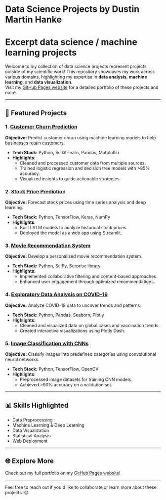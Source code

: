 # Data Science Projects by Dustin Martin Hanke
# Excerpt data science / machine learning projects

Welcome to my collection of data science projects represent projects outside of my scientific work! This repository showcases my work across various domains, highlighting my expertise in **data analysis**, **machine learning**, and **data visualization**.  
Visit my [GitHub Pages website](https://dmh-biodatasci.github.io/Dustin_portfolio/) for a detailed portfolio of these projects and more.

---

## 🚀 Featured Projects

### 1. [Customer Churn Prediction](https://github.com/yourusername/customer-churn)
**Objective:** Predict customer churn using machine learning models to help businesses retain customers.  
- **Tech Stack:** Python, Scikit-learn, Pandas, Matplotlib  
- **Highlights:** 
  - Cleaned and processed customer data from multiple sources.
  - Trained logistic regression and decision tree models with >85% accuracy.  
  - Visualized insights to guide actionable strategies.

### 2. [Stock Price Prediction](https://github.com/yourusername/stock-price-prediction)
**Objective:** Forecast stock prices using time series analysis and deep learning.  
- **Tech Stack:** Python, TensorFlow, Keras, NumPy  
- **Highlights:** 
  - Built LSTM models to analyze historical stock prices.  
  - Deployed the model as a web app using Streamlit.

### 3. [Movie Recommendation System](https://github.com/yourusername/movie-recommender)
**Objective:** Develop a personalized movie recommendation system.  
- **Tech Stack:** Python, SciPy, Surprise library  
- **Highlights:** 
  - Implemented collaborative filtering and content-based approaches.  
  - Enhanced user engagement through optimized recommendations.

### 4. [Exploratory Data Analysis on COVID-19](https://github.com/yourusername/covid19-eda)
**Objective:** Analyze COVID-19 data to uncover trends and patterns.  
- **Tech Stack:** Python, Pandas, Seaborn, Plotly  
- **Highlights:** 
  - Cleaned and visualized data on global cases and vaccination trends.  
  - Created interactive visualizations using Plotly Dash.

### 5. [Image Classification with CNNs](https://github.com/yourusername/image-classification)
**Objective:** Classify images into predefined categories using convolutional neural networks.  
- **Tech Stack:** Python, TensorFlow, OpenCV  
- **Highlights:** 
  - Preprocessed image datasets for training CNN models.  
  - Achieved >90% accuracy on a validation set.

---

## 📊 Skills Highlighted
- Data Preprocessing
- Machine Learning & Deep Learning
- Data Visualization
- Statistical Analysis
- Web Deployment

---

## 🌐 Explore More
Check out my full portfolio on my [GitHub Pages website](https://yourusername.github.io/)!

---

Feel free to reach out if you'd like to collaborate or learn more about these projects. 😊
